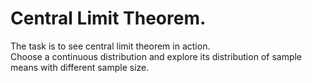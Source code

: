 # Central Limit Theorem.
The task is to see central limit theorem in action.  
Choose a continuous distribution and explore its distribution of sample means with different sample size. 
